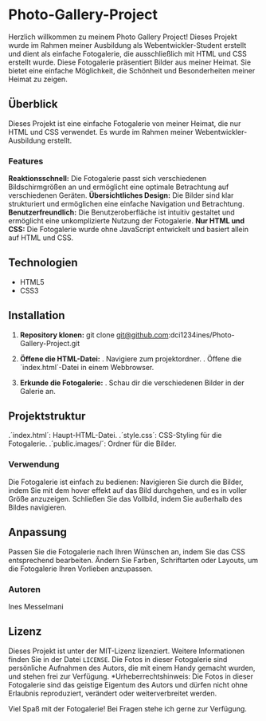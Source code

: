 # Photo-Gallery-Project

Herzlich willkommen zu meinem Photo Gallery Project! Dieses Projekt wurde im Rahmen meiner Ausbildung als Webentwickler-Student erstellt und dient als einfache Fotogalerie, die ausschließlich mit HTML und CSS erstellt wurde.
Diese Fotogalerie präsentiert Bilder aus meiner Heimat. Sie bietet eine einfache Möglichkeit, die Schönheit und Besonderheiten meiner Heimat zu zeigen.


## Überblick

Dieses Projekt ist eine einfache Fotogalerie von meiner Heimat, die nur HTML und CSS verwendet. Es wurde im Rahmen meiner Webentwickler-Ausbildung erstellt.

### Features
**Reaktionsschnell:** Die Fotogalerie passt sich verschiedenen Bildschirmgrößen an und ermöglicht eine optimale Betrachtung auf verschiedenen Geräten.
**Übersichtliches Design:** Die Bilder sind klar strukturiert und ermöglichen eine einfache Navigation und Betrachtung.
**Benutzerfreundlich:** Die Benutzeroberfläche ist intuitiv gestaltet und ermöglicht eine unkomplizierte Nutzung der Fotogalerie.
**Nur HTML und CSS:** Die Fotogalerie wurde ohne JavaScript entwickelt und basiert allein auf HTML und CSS.

## Technologien

- HTML5
- CSS3

## Installation

1. **Repository klonen:**
  git clone git@github.com:dci1234ines/Photo-Gallery-Project.git

2. **Öffene die HTML-Datei:**
. Navigiere zum projektordner.
. Öffene die ´index.html´-Datei in einem Webbrowser. 

3. **Erkunde die Fotogalerie:**
. Schau dir die verschiedenen Bilder in der Galerie an.

## Projektstruktur

.´index.html´: Haupt-HTML-Datei.
.´style.css´: CSS-Styling für die Fotogalerie.
.´public.images/´: Ordner für die Bilder.

### Verwendung
Die Fotogalerie ist einfach zu bedienen:
Navigieren Sie durch die Bilder, indem Sie mit dem hover effekt auf das Bild durchgehen, und es in voller Größe anzuzeigen.
Schließen Sie das Vollbild,  indem Sie außerhalb des Bildes navigieren.

## Anpassung

Passen Sie die Fotogalerie nach Ihren Wünschen an, indem Sie das CSS entsprechend bearbeiten. Ändern Sie Farben, Schriftarten oder Layouts, um die Fotogalerie Ihren Vorlieben anzupassen.

### Autoren
Ines Messelmani
  
## Lizenz

Dieses Projekt ist unter der MIT-Lizenz lizenziert. Weitere Informationen finden Sie in der Datei `LICENSE`.
Die Fotos in dieser Fotogalerie sind persönliche Aufnahmen des Autors, die mit einem Handy gemacht wurden, und stehen frei zur Verfügung. *Urheberrechtshinweis: Die Fotos in dieser Fotogalerie sind das geistige Eigentum des Autors und dürfen nicht ohne Erlaubnis reproduziert, verändert oder weiterverbreitet werden.

Viel Spaß mit der Fotogalerie! Bei Fragen stehe ich gerne zur Verfügung.






